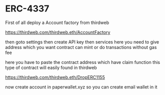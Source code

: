 # ERC-4337


First of all deploy a Account factory from thirdweb 

https://thirdweb.com/thirdweb.eth/AccountFactory

then goto settings then create API key then services here you need to give address which you want contract can mint or do transactions without gas fee



here you have to paste the contract address which have claim function this type of contract will easily found in thirdweb

https://thirdweb.com/thirdweb.eth/DropERC1155

now create account in paperwallet.xyz so you can create email wallet in it